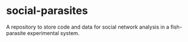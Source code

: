 # social-parasites
A repository to store code and data for social network analysis in a fish-parasite experimental system.
